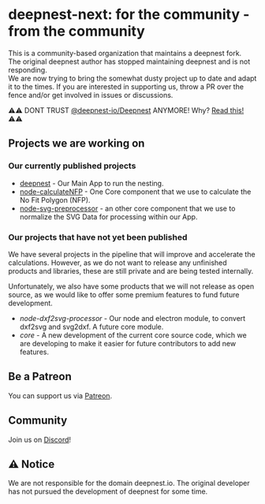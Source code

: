 # deepnest-next: for the community - from the community

This is a community-based organization that maintains a deepnest fork.<br>
The original deepnest author has stopped maintaining deepnest and is not responding.<br>
We are now trying to bring the somewhat dusty project up to date and adapt it to the times.
If you are interested in supporting us, throw a PR over the fence and/or get involved in issues or discussions.

⚠️⚠️ DONT TRUST [@deepnest-io/Deepnest](https://github.com/deepnest-io/Deepnest) ANYMORE! Why? [Read this!](why-we-forked-into-a-new-organisation.md) ⚠️⚠️

## Projects we are working on

### Our currently published projects
- [deepnest](https://github.com/deepnest-next/deepnest) - Our Main App to run the nesting.
- [node-calculateNFP](https://github.com/deepnest-next/node-calculateNFP) - One Core component that we use to calculate the No Fit Polygon (NFP).
- [node-svg-preprocessor](https://github.com/deepnest-next/node-svg-preprocessor) - an other core component that we use to normalize the SVG Data for processing within our App.

### Our projects that have not yet been published

We have several projects in the pipeline that will improve and accelerate the calculations. However, as we do not want to release any unfinished products and libraries, these are still private and are being tested internally.

Unfortunately, we also have some products that we will not release as open source, as we would like to offer some premium features to fund future development.

- *node-dxf2svg-processor* - Our node and electron module, to convert dxf2svg and svg2dxf. A future core module.
- *core* - A new development of the current core source code, which we are developing to make it easier for future contributors to add new features.

## Be a Patreon

You can support us via [Patreon](https://patreon.com/deepnest_next?utm_medium=unknown&utm_source=join_link&utm_campaign=creatorshare_creator&utm_content=copyLink).

## Community

Join us on [Discord](https://discord.gg/z8CjG94PYk)!

## ⚠️ Notice

We are not responsible for the domain deepnest.io. The original developer has not pursued the development of deepnest for some time.
<!--


**Here are some ideas to get you started:**


🙋‍♀️ A short introduction - what is your organization all about?
🌈 Contribution guidelines - how can the community get involved?
👩‍💻 Useful resources - where can the community find your docs? Is there anything else the community should know?
🍿 Fun facts - what does your team eat for breakfast?
🧙 Remember, you can do mighty things with the power of [Markdown](https://docs.github.com/github/writing-on-github/getting-started-with-writing-and-formatting-on-github/basic-writing-and-formatting-syntax)
-->

